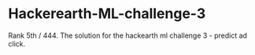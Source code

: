 # Hackerearth-ML-challenge-3
Rank 5th / 444. The solution for the hackearth ml challenge 3 - predict ad click.
